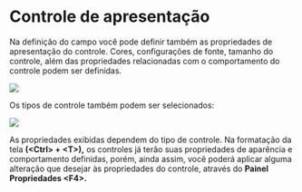 # Controle de apresentação

Na definição do campo você pode definir também as propriedades de apresentação do controle. Cores, configurações de fonte, tamanho do controle, além das propriedades relacionadas com o comportamento do controle podem ser definidas.

![](http://www.gvinci.com.br/manual/custctrl2gv5.zoom96.png)

Os tipos de controle também podem ser selecionados:

![](http://www.gvinci.com.br/manual/custctrlgv5.zoom98.png)

As propriedades exibidas dependem do tipo de controle. Na formatação da tela **\(&lt;Ctrl&gt; + &lt;T&gt;\),** os controles já terão suas propriedades de aparência e comportamento definidas, porém, ainda assim, você poderá aplicar alguma alteração que desejar às propriedades do controle, através do **Painel Propriedades &lt;F4&gt;.**

